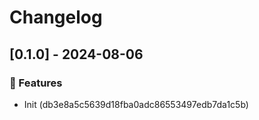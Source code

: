 # Changelog
## [0.1.0] - 2024-08-06

### :rocket: Features

- Init (db3e8a5c5639d18fba0adc86553497edb7da1c5b)

